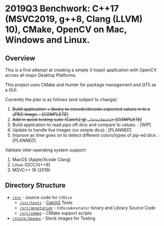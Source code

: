 # 2019Q3 Benchwork: C++17 (MSVC2019, g++8, Clang (LLVM) 10), CMake, OpenCV on Mac, Windows and Linux.

## Overview

This is a first attempt at creating a simple (I hope) application with OpenCV across all major Desktop Platforms.

This project uses CMake and Hunter for package management and QT5 as a GUI.

Currently the plan is as follows (and subject to change):

1. ~~Build application + library to encode/decode expected values in to a JPEG image. : \[*COMPLETE*]~~
2. ~~Add in quick testing suite (Catch2 @ `./src/tests`): \[*COMPLETE*]~~
3. Build application to read pips off dice and compare to values. : \[*WIP*]
4. Update to handle live images (on simple dice) : \[*PLANNED*]
5. Improve as time goes on to detect different colors/types of pip-ed dice. : \[*PLANNED*]

Validate inter-operating system support:

1. MacOS (Apple/Xcode Clang)
2. Linux (GCC/G++8)
3. MSVC++ 16 (2019)

## Directory Structure

- [`/src`](./src) - source code for `CVDice`
	- [`/src/tests`](./src/tests) - [Catch2](https://github.com/catchorg/Catch2) Tests
	- [`/src/annotation`](./src/annotation) - `CVDiceAnnotator` binary and Library Source Code
	- [`/src/cmake`](./src/cmake) - CMake support scripts
- [`/stock/Images`](./stock/Images) - Stock images for Testing
